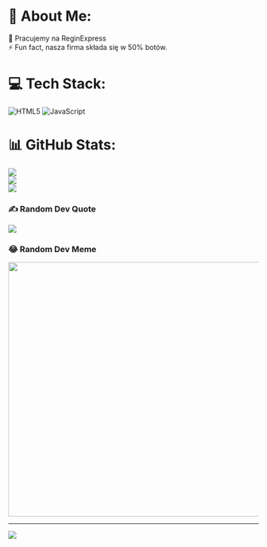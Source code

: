 
# 💫 About Me:
🔭 Pracujemy na ReginExpress<br>⚡ Fun fact, nasza firma składa się w 50% botów.


# 💻 Tech Stack:
![HTML5](https://img.shields.io/badge/html5-%23E34F26.svg?style=for-the-badge&logo=html5&logoColor=white) ![JavaScript](https://img.shields.io/badge/javascript-%23323330.svg?style=for-the-badge&logo=javascript&logoColor=%23F7DF1E)
# 📊 GitHub Stats:
![](https://github-readme-stats.vercel.app/api?username=Working&theme=dark&hide_border=false&include_all_commits=false&count_private=false)<br/>
![](https://github-readme-streak-stats.herokuapp.com/?user=Working&theme=dark&hide_border=false)<br/>
![](https://github-readme-stats.vercel.app/api/top-langs/?username=Working&theme=dark&hide_border=false&include_all_commits=false&count_private=false&layout=compact)

### ✍️ Random Dev Quote
![](https://quotes-github-readme.vercel.app/api?type=horizontal&theme=radical)

### 😂 Random Dev Meme
<img src="https://rm.up.railway.app/" width="512px"/>

---
[![](https://visitcount.itsvg.in/api?id=Working&icon=0&color=0)](https://visitcount.itsvg.in)

<!-- Proudly created with GPRM ( https://gprm.itsvg.in ) -->
